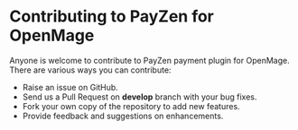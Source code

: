 # Contributing to PayZen for OpenMage

Anyone is welcome to contribute to PayZen payment plugin for OpenMage. There are various ways you can contribute:

- Raise an issue on GitHub.
- Send us a Pull Request on **develop** branch with your bug fixes.
- Fork your own copy of the repository to add new features.
- Provide feedback and suggestions on enhancements.